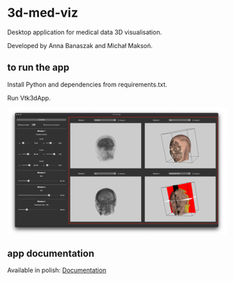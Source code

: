 # 3d-med-viz

Desktop application for medical data 3D visualisation.
 
Developed by Anna Banaszak and Michał Maksoń. 


## to run the app

Install Python and dependencies from requirements.txt.
 
Run Vtk3dApp.

![Main window](https://github.com/ankke/3d-med-viz/blob/master/images/main_window.png)

## app documentation
Available in polish: [Documentation][Documentation]

[Documentation]: https://github.com/ankke/3d-med-viz/blob/master/Documentation.pdf
